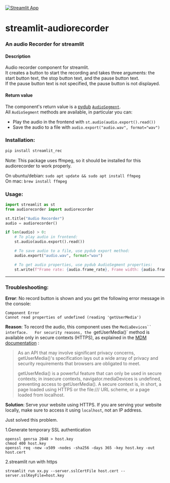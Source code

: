 [![Streamlit App](https://static.streamlit.io/badges/streamlit_badge_black_white.svg)](https://audio-recorder.streamlit.app)
# streamlit-audiorecorder

### An audio Recorder for streamlit

#### Description
Audio recorder component for streamlit.  
It creates a button to start the recording and takes three arguments: the start button text, the stop button text, and the pause button text.  
If the pause button text is not specified, the pause button is not displayed.

#### Return value
The component's return value is a [pydub](https://github.com/jiaaro/pydub/) [`AudioSegment`](https://github.com/jiaaro/pydub/blob/master/API.markdown#audiosegment).  
All `AudioSegment` methods are available, in particular you can:
- Play the audio in the frontend with `st.audio(audio.export().read())`
- Save the audio to a file with `audio.export("audio.wav", format="wav")`

### Installation:
```bash
pip install streamlit_rec
```
Note: This package uses ffmpeg, so it should be installed for this audiorecorder to work properly.

On ubuntu/debian: `sudo apt update && sudo apt install ffmpeg`  
On mac: `brew install ffmpeg`

### Usage:
```python
import streamlit as st
from audiorecorder import audiorecorder

st.title("Audio Recorder")
audio = audiorecorder()

if len(audio) > 0:
    # To play audio in frontend:
    st.audio(audio.export().read())  

    # To save audio to a file, use pydub export method:
    audio.export("audio.wav", format="wav")

    # To get audio properties, use pydub AudioSegment properties:
    st.write(f"Frame rate: {audio.frame_rate}, Frame width: {audio.frame_width}, Duration: {audio.duration_seconds} seconds")
```

---
### Troubleshooting:

**Error**: No record button is shown and you get the following error message in the console:
 ```console
 Component Error
 Cannot read properties of undefined (reading 'getUserMedia')
 ```
**Reason**: To record the audio, this component uses the `MediaDevices`` interface.  
For security reasons, the `getUserMedia()` method is available only in secure contexts (HTTPS), as explained in the
[MDM documentation](https://developer.mozilla.org/en-US/docs/Web/API/MediaDevices/getUserMedia) :

> As an API that may involve significant privacy concerns, getUserMedia()'s specification lays out a wide array of privacy and security requirements that browsers are obligated to meet.
> 
> getUserMedia() is a powerful feature that can only be used in secure contexts; in insecure contexts, navigator.mediaDevices is undefined, preventing access to getUserMedia(). A secure context is, in short, a page loaded using HTTPS or the file:/// URL scheme, or a page loaded from localhost.

**Solution**: Serve your website using HTTPS. If you are serving your website locally, make sure to access it using `localhost`, not an IP address.

Just solved this problem.

1.Generate temporary SSL authentication
```console
openssl genrsa 2048 > host.key
chmod 400 host.key
openssl req -new -x509 -nodes -sha256 -days 365 -key host.key -out host.cert
```

2.streamlit run with https
```console
streamlit run xx.py --server.sslCertFile host.cert --server.sslKeyFile=host.key
```